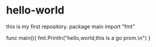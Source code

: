 # hello-world
this is my first repository.
package main
import "fmt"

func main(){
     fmt.Println("hello,world,this is a go prom.\n")
}
